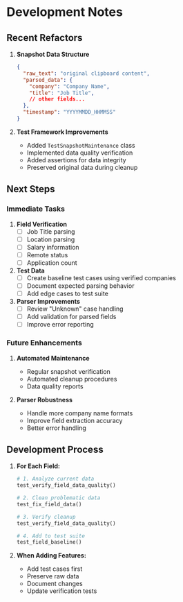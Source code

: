 # Development Notes

## Recent Refactors
1. **Snapshot Data Structure**
   ```json
   {
     "raw_text": "original clipboard content",
     "parsed_data": {
       "company": "Company Name",
       "title": "Job Title",
       // other fields...
     },
     "timestamp": "YYYYMMDD_HHMMSS"
   }
   ```

2. **Test Framework Improvements**
   - Added `TestSnapshotMaintenance` class
   - Implemented data quality verification
   - Added assertions for data integrity
   - Preserved original data during cleanup

## Next Steps

### Immediate Tasks
1. **Field Verification**
   - [ ] Job Title parsing
   - [ ] Location parsing
   - [ ] Salary information
   - [ ] Remote status
   - [ ] Application count

2. **Test Data**
   - [ ] Create baseline test cases using verified companies
   - [ ] Document expected parsing behavior
   - [ ] Add edge cases to test suite

3. **Parser Improvements**
   - [ ] Review "Unknown" case handling
   - [ ] Add validation for parsed fields
   - [ ] Improve error reporting

### Future Enhancements
1. **Automated Maintenance**
   - Regular snapshot verification
   - Automated cleanup procedures
   - Data quality reports

2. **Parser Robustness**
   - Handle more company name formats
   - Improve field extraction accuracy
   - Better error handling

## Development Process
1. **For Each Field:**
   ```python
   # 1. Analyze current data
   test_verify_field_data_quality()
   
   # 2. Clean problematic data
   test_fix_field_data()
   
   # 3. Verify cleanup
   test_verify_field_data_quality()
   
   # 4. Add to test suite
   test_field_baseline()
   ```

2. **When Adding Features:**
   - Add test cases first
   - Preserve raw data
   - Document changes
   - Update verification tests 